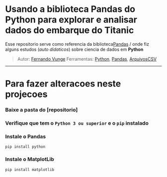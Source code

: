 # Usando a biblioteca **Pandas** do **Python** para explorar e analisar **dados do embarque do Titanic**

Esse repositorio serve como referencia da biblioteca[Pandas](https://pandas.pydata.org/) / onde fiz alguns estudos (*auto didaticos*) sobre ciencia de dados em **Python**



> Autor: [Fernando Vunge]()
Ferramentas: [Python](), [Pandas](), [ArquivosCSV]()

---

# Para fazer alteracoes neste projecoes

### Baixe a pasta do [repositorio]

### Verifique que tem o `Python 3 ou superior` e o `pip` instalado

### Instale o Pandas
```
pip install python

```

### Instale o MatplotLib
```
pip install matplotlib

```